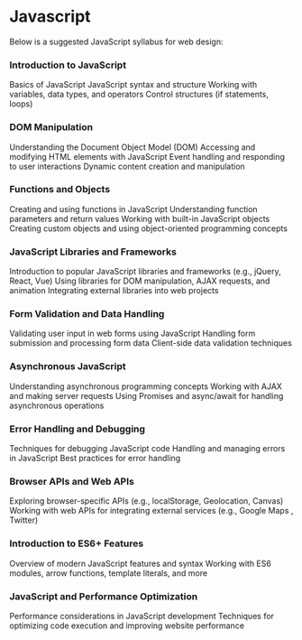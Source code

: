 # Javascript
Below is a suggested JavaScript syllabus for web design:

### Introduction to JavaScript

Basics of JavaScript
JavaScript syntax and structure
Working with variables, data types, and operators
Control structures (if statements, loops)

### DOM Manipulation

Understanding the Document Object Model (DOM)
Accessing and modifying HTML elements with JavaScript
Event handling and responding to user interactions
Dynamic content creation and manipulation

### Functions and Objects

 Creating and using functions in JavaScript
Understanding function parameters and return values
Working with built-in JavaScript objects
Creating custom objects and using object-oriented programming concepts

### JavaScript Libraries and Frameworks

Introduction to popular JavaScript libraries and frameworks (e.g., jQuery, React, Vue)
Using libraries for DOM manipulation, AJAX requests, and animation
Integrating external libraries into web projects

### Form Validation and Data Handling

Validating user input in web forms using JavaScript
Handling form submission and processing form data
Client-side data validation techniques

### Asynchronous JavaScript

Understanding asynchronous programming concepts
Working with AJAX and making server requests
Using Promises and async/await for handling asynchronous operations

### Error Handling and Debugging

Techniques for debugging JavaScript code
Handling and managing errors in JavaScript
Best practices for error handling

### Browser APIs and Web APIs

Exploring browser-specific APIs (e.g., localStorage, Geolocation, Canvas)
Working with web APIs for integrating external services (e.g., Google Maps , Twitter)

### Introduction to ES6+ Features

Overview of modern JavaScript features and syntax
Working with ES6 modules, arrow functions, template literals, and more

### JavaScript and Performance Optimization

Performance considerations in JavaScript development
Techniques for optimizing code execution and improving website performance

